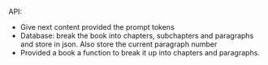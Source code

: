 API:
- Give next content provided the prompt tokens
- Database: break the book into chapters, subchapters and paragraphs and store in json. Also store the current paragraph number
- Provided a book a function to break it up into chapters and paragraphs.